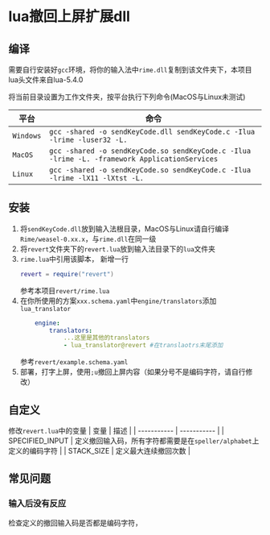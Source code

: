 # lua撤回上屏扩展dll

## 编译
需要自行安装好`gcc`环境，将你的输入法中`rime.dll`复制到该文件夹下，本项目lua头文件来自lua-5.4.0

将当前目录设置为工作文件夹，按平台执行下列命令(MacOS与Linux未测试)

| 平台 | 命令 |
| ----------- | ----------- |
| `Windows` | `gcc -shared -o sendKeyCode.dll sendKeyCode.c -Ilua -lrime -luser32 -L.` |
| `MacOS` | `gcc -shared -o sendKeyCode.so sendKeyCode.c -Ilua -lrime -L. -framework ApplicationServices` |
| `Linux` | `gcc -shared -o sendKeyCode.so sendKeyCode.c -Ilua -lrime -lX11 -lXtst -L.` |


## 安装
1.  将`sendKeyCode.dll`放到输入法根目录，MacOS与Linux请自行编译
`Rime/weasel-0.xx.x`，与`rime.dll`在同一级
2. 将`revert`文件夹下的`revert.lua`放到输入法目录下的`lua`文件夹
3. `rime.lua`中引用该脚本，
    新增一行
    ```lua
    revert = require("revert")
    ```
    参考本项目`revert/rime.lua`
4. 在你所使用的方案`xxx.schema.yaml`中`engine/translators`添加`lua_translator`
    ```yaml
        engine:
            translators:
                ...这里是其他的translators
                - lua_translator@revert #在translaotrs末尾添加
    ``` 
    参考`revert/example.schema.yaml`
5. 部署，打字上屏，使用`;u`撤回上屏内容（如果分号不是编码字符，请自行修改）

## 自定义
修改`revert.lua`中的变量
| 变量 | 描述 |
| ----------- | ----------- |
| SPECIFIED_INPUT | 定义撤回输入码，所有字符都需要是在`speller/alphabet`上定义的编码字符 |
| STACK_SIZE | 定义最大连续撤回次数 |

## 常见问题
### 输入后没有反应
检查定义的撤回输入码是否都是编码字符，